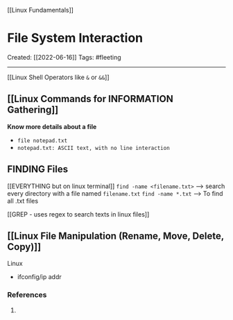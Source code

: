[[Linux Fundamentals]]

# File System Interaction
Created:  [[2022-06-16]]
Tags: #fleeting 

---
[[Linux Shell Operators like `&` or `&&`]]


## [[Linux Commands for INFORMATION Gathering]]


**Know more details about a file**
- `file notepad.txt`
- `notepad.txt: ASCII text, with no line interaction` 



## FINDING Files
[[EVERYTHING but on linux terminal]]
`find -name <filename.txt>` --> search every directory with a file named `filename.txt`
`find -name *.txt` --> To find all .txt files

[[GREP - uses regex to search texts in linux files]]






## [[Linux File Manipulation (Rename, Move, Delete, Copy)]]







Linux
-   ifconfig/ip addr

















### References
1. 